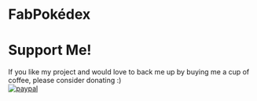 # FabPokédex

# Support Me!
If you like my project and would love to back me up by buying me a cup of coffee, please consider donating :)  
[![paypal](https://www.paypalobjects.com/en_US/i/btn/btn_donateCC_LG.gif)](https://www.paypal.com/cgi-bin/webscr?cmd=_s-xclick&hosted_button_id=HC4ABAK7PRCJC&source=url)
